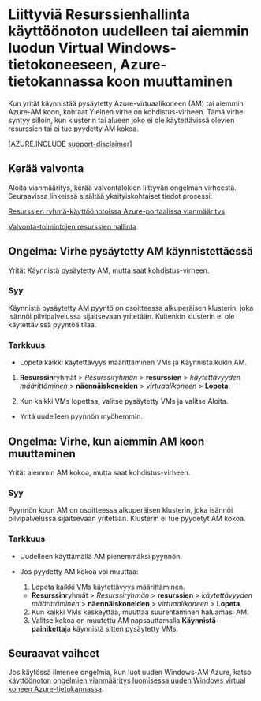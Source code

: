 <properties
   pageTitle="AM uudelleenkäynnistyksen tai koon ongelmat | Microsoft Azure"
   description="Liittyviä Resurssienhallinta käyttöönoton uudelleen tai aiemmin luodun Virtual Windows-tietokoneeseen, Azure-tietokannassa koon muuttaminen"
   services="virtual-machines-windows, azure-resource-manager"
   documentationCenter=""
   authors="Deland-Han"
   manager="felixwu"
   editor=""
   tags="top-support-issue"/>

<tags
   ms.service="virtual-machines-windows"
   ms.topic="support-article"
   ms.tgt_pltfrm="vm-windows"
   ms.devlang="na"
   ms.workload="required"
   ms.date="09/09/2016"
   ms.author="delhan"/>

# <a name="troubleshoot-resource-manager-deployment-issues-with-restarting-or-resizing-an-existing-windows-virtual-machine-in-azure"></a>Liittyviä Resurssienhallinta käyttöönoton uudelleen tai aiemmin luodun Virtual Windows-tietokoneeseen, Azure-tietokannassa koon muuttaminen

Kun yrität käynnistää pysäytetty Azure-virtuaalikoneen (AM) tai aiemmin Azure-AM koon, kohtaat Yleinen virhe on kohdistus-virheen. Tämä virhe syntyy silloin, kun klusterin tai alueen joko ei ole käytettävissä olevien resurssien tai ei tue pyydetty AM kokoa.

[AZURE.INCLUDE [support-disclaimer](../../includes/support-disclaimer.md)]

## <a name="collect-audit-logs"></a>Kerää valvonta

Aloita vianmääritys, kerää valvontalokien liittyvän ongelman virheestä. Seuraavissa linkeissä sisältää yksityiskohtaiset tiedot prosessi:

[Resurssien ryhmä-käyttöönotoissa Azure-portaalissa vianmääritys](../resource-manager-troubleshoot-deployments-portal.md)

[Valvonta-toimintojen resurssien hallinta](../resource-group-audit.md)

## <a name="issue-error-when-starting-a-stopped-vm"></a>Ongelma: Virhe pysäytetty AM käynnistettäessä

Yrität Käynnistä pysäytetty AM, mutta saat kohdistus-virheen.

### <a name="cause"></a>Syy

Käynnistä pysäytetty AM pyyntö on osoitteessa alkuperäisen klusterin, joka isännöi pilvipalvelussa sijaitsevaan yritetään. Kuitenkin klusterin ei ole käytettävissä pyyntöä tilaa.

### <a name="resolution"></a>Tarkkuus

*   Lopeta kaikki käytettävyys määrittäminen VMs ja Käynnistä kukin AM.

  1. **Resurssin**ryhmät > _Resurssiryhmän_ > **resurssien** > _käytettävyyden määrittäminen_ > **näennäiskoneiden** > _virtuaalikoneen_ > **Lopeta**.

  2. Kun kaikki VMs lopettaa, valitse pysäytetty VMs ja valitse Aloita.

*   Yritä uudelleen pyynnön myöhemmin.

## <a name="issue-error-when-resizing-an-existing-vm"></a>Ongelma: Virhe, kun aiemmin AM koon muuttaminen

Yrität aiemmin AM kokoa, mutta saat kohdistus-virheen.

### <a name="cause"></a>Syy

Pyynnön koon AM on osoitteessa alkuperäisen klusterin, joka isännöi pilvipalvelussa sijaitsevaan yritetään. Klusterin ei tue pyydetyt AM kokoa.

### <a name="resolution"></a>Tarkkuus

* Uudelleen käyttämällä AM pienemmäksi pyynnön.

* Jos pyydetty AM kokoa voi muuttaa:

  1. Lopeta kaikki VMs käytettävyys määrittäminen.

    * **Resurssin**ryhmät > _Resurssiryhmän_ > **resurssien** > _käytettävyyden määrittäminen_ > **näennäiskoneiden** > _virtuaalikoneen_ > **Lopeta**.

  2. Kun kaikki VMs keskeyttää, muuttaa suurentaminen haluamasi AM.
  3. Valitse kokoa on muutettu AM napsauttamalla **Käynnistä-painiketta**ja käynnistä sitten pysäytetty VMs.

## <a name="next-steps"></a>Seuraavat vaiheet

Jos käytössä ilmenee ongelmia, kun luot uuden Windows-AM Azure, katso [käyttöönoton ongelmien vianmääritys luomisessa uuden Windows virtual koneen Azure-tietokannassa](../virtual-machines/virtual-machines-windows-troubleshoot-deployment-new-vm.md).
